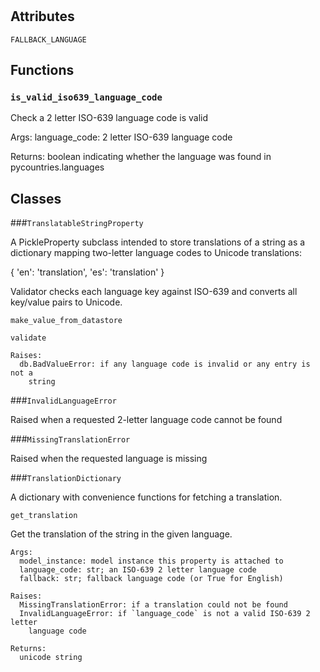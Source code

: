 # 




## Attributes
    
`FALLBACK_LANGUAGE`
    





## Functions
    
### `is_valid_iso639_language_code`

 Check a 2 letter ISO-639 language code is valid

  Args:
    language_code: 2 letter ISO-639 language code

  Returns:
    boolean indicating whether the language was found in pycountries.languages
  

    
    




## Classes
    
    
###`TranslatableStringProperty`

 A PickleProperty subclass intended to store translations of a string as a
  dictionary mapping two-letter language codes to Unicode translations:

  {
    'en': 'translation',
    'es': 'translation'
  }

  Validator checks each language key against ISO-639 and converts all key/value
  pairs to Unicode.
  

        
        
            

`make_value_from_datastore`



            

`validate`


    Raises:
      db.BadValueError: if any language code is invalid or any entry is not a
        string
    

            

        

    
    
###`InvalidLanguageError`

 Raised when a requested 2-letter language code cannot be found
  

        
        
            

        

    
    
###`MissingTranslationError`

 Raised when the requested language is missing
  

        
        
            

        

    
    
###`TranslationDictionary`

 A dictionary with convenience functions for fetching a translation.
  

        
        
            

`get_translation`

 Get the translation of the string in the given language.

    Args:
      model_instance: model instance this property is attached to
      language_code: str; an ISO-639 2 letter language code
      fallback: str; fallback language code (or True for English)

    Raises:
      MissingTranslationError: if a translation could not be found
      InvalidLanguageError: if `language_code` is not a valid ISO-639 2 letter
        language code

    Returns:
      unicode string
    

            

        

    
